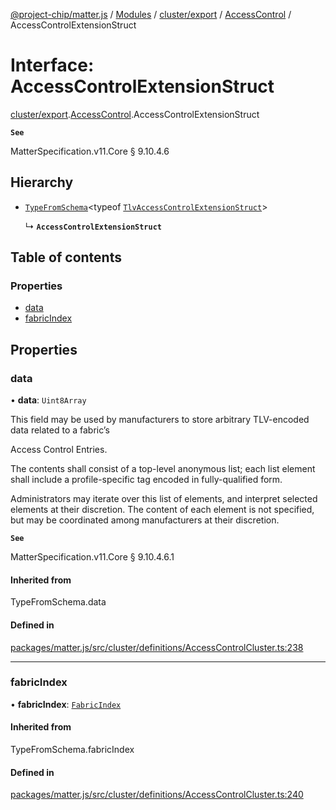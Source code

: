 [@project-chip/matter.js](../README.md) / [Modules](../modules.md) / [cluster/export](../modules/cluster_export.md) / [AccessControl](../modules/cluster_export.AccessControl.md) / AccessControlExtensionStruct

# Interface: AccessControlExtensionStruct

[cluster/export](../modules/cluster_export.md).[AccessControl](../modules/cluster_export.AccessControl.md).AccessControlExtensionStruct

**`See`**

MatterSpecification.v11.Core § 9.10.4.6

## Hierarchy

- [`TypeFromSchema`](../modules/tlv_export.md#typefromschema)\<typeof [`TlvAccessControlExtensionStruct`](../modules/cluster_export.AccessControl.md#tlvaccesscontrolextensionstruct)\>

  ↳ **`AccessControlExtensionStruct`**

## Table of contents

### Properties

- [data](cluster_export.AccessControl.AccessControlExtensionStruct.md#data)
- [fabricIndex](cluster_export.AccessControl.AccessControlExtensionStruct.md#fabricindex)

## Properties

### data

• **data**: `Uint8Array`

This field may be used by manufacturers to store arbitrary TLV-encoded data related to a fabric’s

Access Control Entries.

The contents shall consist of a top-level anonymous list; each list element shall include a profile-specific
tag encoded in fully-qualified form.

Administrators may iterate over this list of elements, and interpret selected elements at their discretion.
The content of each element is not specified, but may be coordinated among manufacturers at their discretion.

**`See`**

MatterSpecification.v11.Core § 9.10.4.6.1

#### Inherited from

TypeFromSchema.data

#### Defined in

[packages/matter.js/src/cluster/definitions/AccessControlCluster.ts:238](https://github.com/project-chip/matter.js/blob/6d3b6a5d957d88a9231d6ecab4bb41f8133112be/packages/matter.js/src/cluster/definitions/AccessControlCluster.ts#L238)

___

### fabricIndex

• **fabricIndex**: [`FabricIndex`](../modules/datatype_export.md#fabricindex)

#### Inherited from

TypeFromSchema.fabricIndex

#### Defined in

[packages/matter.js/src/cluster/definitions/AccessControlCluster.ts:240](https://github.com/project-chip/matter.js/blob/6d3b6a5d957d88a9231d6ecab4bb41f8133112be/packages/matter.js/src/cluster/definitions/AccessControlCluster.ts#L240)
